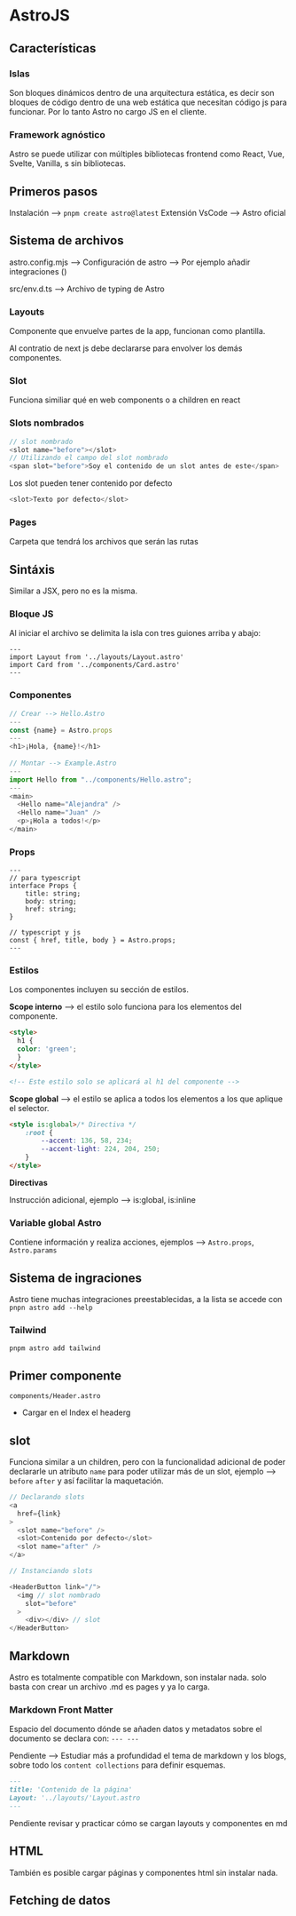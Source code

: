 # AstroJS

## Características

### Islas

Son bloques dinámicos dentro de una arquitectura estática, es decir son bloques de código dentro de una web estática que necesitan código js para funcionar. Por lo tanto Astro no cargo JS en el cliente.

### Framework agnóstico

Astro se puede utilizar con múltiples bibliotecas frontend como React, Vue, Svelte, Vanilla, s sin bibliotecas.

## Primeros pasos

Instalación --> `pnpm create astro@latest`
Extensión VsCode --> Astro oficial

## Sistema de archivos

astro.config.mjs --> Configuración de astro --> Por ejemplo añadir integraciones ()

src/env.d.ts --> Archivo de typing de Astro

### Layouts

Componente que envuelve partes de la app, funcionan como plantilla.

Al contratio de next js debe declararse para envolver los demás componentes.

### Slot

Funciona similiar qué en web components o a children en react

### Slots nombrados

```js
// slot nombrado
<slot name="before"></slot>
// Utilizando el campo del slot nombrado
<span slot="before">Soy el contenido de un slot antes de este</span>
```

Los slot pueden tener contenido por defecto

```js
<slot>Texto por defecto</slot>
```

### Pages

Carpeta que tendrá los archivos que serán las rutas

## Sintáxis

Similar a JSX, pero no es la misma.

### Bloque JS

Al iniciar el archivo se delimita la isla con tres guiones arriba y abajo:

```astro
---
import Layout from '../layouts/Layout.astro'
import Card from '../components/Card.astro'
---
```

### Componentes

```js
// Crear --> Hello.Astro
---
const {name} = Astro.props
---
<h1>¡Hola, {name}!</h1>
  
// Montar --> Example.Astro
---
import Hello from "../components/Hello.astro";
---
<main>
  <Hello name="Alejandra" />
  <Hello name="Juan" />
  <p>¡Hola a todos!</p>
</main>
```

### Props

```astro
---
// para typescript
interface Props {
	title: string;
	body: string;
	href: string;
}

// typescript y js
const { href, title, body } = Astro.props;
---
```

### Estilos

Los componentes incluyen su sección de estilos.

**Scope interno** --> el estilo solo funciona para los elementos del componente.

```html
<style>
  h1 {
  color: 'green';
  }
</style>

<!-- Este estilo solo se aplicará al h1 del componente -->
```

**Scope global** --> el estilo se aplica a todos los elementos a los que aplique el selector.

```html
<style is:global>/* Directiva */
	:root {
		--accent: 136, 58, 234;
		--accent-light: 224, 204, 250;		
	}
</style>
```

**Directivas**

Instrucción adicional, ejemplo --> is:global, is:inline

### Variable global Astro

Contiene información y realiza acciones, ejemplos --> `Astro.props`, `Astro.params`

<!-- https://youtu.be/RB5tR_nqUEw?t=1564 -->

## Sistema de ingraciones

Astro tiene muchas integraciones preestablecidas, a la lista se accede con `pnpn astro add --help`

### Tailwind

`pnpm astro add tailwind`

## Primer componente

`components/Header.astro`
- Cargar en el Index el headerg

## slot

Funciona similar a un children, pero con la funcionalidad adicional de poder declararle un atributo `name` para poder utilizar más de un slot, ejemplo --> `before` `after` y así facilitar la maquetación.

```js
// Declarando slots
<a
  href={link}
>
  <slot name="before" />
  <slot>Contenido por defecto</slot>
  <slot name="after" />
</a>

// Instanciando slots

<HeaderButton link="/">
  <img // slot nombrado
    slot="before"
  >
	<div></div> // slot 
</HeaderButton>
```

## Markdown

Astro es totalmente compatible con Markdown, son instalar nada. solo basta con crear un archivo .md es pages y ya lo carga.

### Markdown Front Matter

Espacio del documento dónde se añaden datos y metadatos sobre el documento
se declara con:
`---
 ---`

Pendiente --> Estudiar más a profundidad el tema de markdown y los blogs, sobre todo los `content collections` para definir esquemas.

```markdown
---
title: 'Contenido de la página'
Layout: '../layouts/'Layout.astro
---
```

Pendiente revisar y practicar cómo se cargan layouts y componentes en md

## HTML

También es posible cargar páginas y componentes html sin instalar nada.

## Fetching de datos















